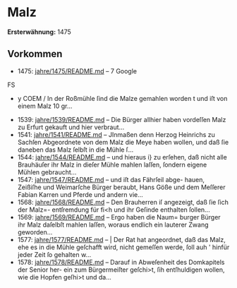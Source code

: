 # Malz

**Ersterwähnung:** 1475

## Vorkommen
- 1475: [jahre/1475/README.md](../jahre/1475/README.md) – 7
Google


FS
+ y COEM
/ In der Roßmühle ſind die Malze gemahlen worden
t und iſt von einem Malz 10 gr...
- 1539: [jahre/1539/README.md](../jahre/1539/README.md) – Die Bürger allhier haben vordeſſen Malz zu Erfurt
gekauft und hier verbraut...
- 1541: [jahre/1541/README.md](../jahre/1541/README.md) – JInmaßen denn Herzog Heinrichs zu Sachſen Abgeordnete
von dem Malz die Meye haben wollen, und daß ſie
daneben das Malz ſelbſt in die Mühle ſ...
- 1544: [jahre/1544/README.md](../jahre/1544/README.md) – und hieraus i} zu erſehen, daß nicht alle Brauhäuſer ihr
Malz in dieſer Mühle mahlen laſſen, ſondern eigene
Mühlen gebraucht...
- 1547: [jahre/1547/README.md](../jahre/1547/README.md) – und iſt das Fährſeil abge-
hauen, Zeißiſhe und Weimarſche Bürger beraubt, Hans
Göße und dem Meſſerer Fabian Karren und Pferde
und andern vie...
- 1568: [jahre/1568/README.md](../jahre/1568/README.md) – Den Brauherren iſ angezeigt, daß ſie ſich der Malz=-
entſremdung für fi<h und ihr Geſinde enthalten ſollen...
- 1569: [jahre/1569/README.md](../jahre/1569/README.md) – Ergo haben die Naum=
burger Bürger ihr Malz daſelbſt mahlen laſſen, woraus
endlich ein lauterer Zwang geworden...
- 1577: [jahre/1577/README.md](../jahre/1577/README.md) – |
Der Rat hat angeordnet, daß das Malz, ehe es in
die Mühle geſchafft wird, nicht gemeſſen werde, ſoll auh '
hinfür jeder Zeit ſo gehalten w...
- 1578: [jahre/1578/README.md](../jahre/1578/README.md) – Darauf in Abweſenheit des Domkapitels der Senior her-
ein zum Bürgermeiſter geſchi>t, ſih entſhuldigen wollen,
wie die Hopfen geſhi>t und da...
